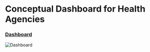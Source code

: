 
# Conceptual Dashboard for Health Agencies
### [Dashboard](https://vax.uab.edu/)
![Dashboard](https://user-images.githubusercontent.com/70481283/110817262-20bd5280-82b2-11eb-8f46-7eaa8cd93489.gif)
